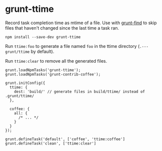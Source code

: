 grunt-ttime
===========

Record task completion time as mtime of a file.  Use with [grunt-find](https://github.com/hurrymaplelad/grunt-find) to skip files that haven't changed since the last time a task ran.

```shell
npm install --save-dev grunt-ttime
```

Run `ttime:foo` to generate a file named `foo` in the ttime directory (`.---grunt/ttime` by default).

Run `ttime:clear` to remove all the generated files.

```
grunt.loadNpmTasks('grunt-ttime');
grunt.loadNpmTasks('grunt-contrib-coffee');

grunt.initConfig({
  ttime: {
    dest: 'build/' // generate files in build/ttime/ instead of .grunt/ttime/
  },

  coffee: {
    all: {
      /* ... */
    }
  }
});

grunt.defineTask('default', ['coffee', 'ttime:coffee']
grunt.defineTask('clean', ['ttime:clear']
```